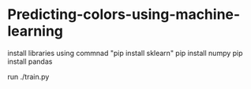 # Predicting-colors-using-machine-learning

install libraries using commnad "pip install sklearn"
pip install numpy
pip install pandas

run ./train.py
